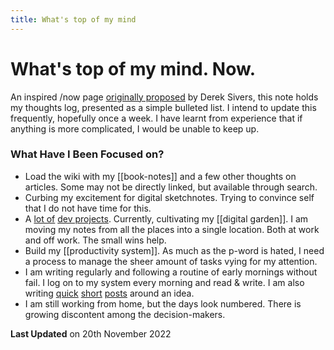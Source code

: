 ```yaml
---
title: What's top of my mind
---
```


# What's top of my mind. Now.

An inspired /now page [originally proposed](https://sivers.org/nowff) by Derek Sivers, this note holds my thoughts log, presented as a simple bulleted list. I intend to update this frequently, hopefully once a week. I have learnt from experience that if anything is more complicated, I would be unable to keep up.

### What Have I Been Focused on?

- Load the wiki with my [[book-notes]] and a few other thoughts on articles. Some may not be directly linked, but available through search.
- Curbing my excitement for digital sketchnotes. Trying to convince self that I do not have time for this.
- A [lot of](https://www.amitgawande.com/2022/10/16/anatole-a-twocolumn.html) [dev projects](https://www.amitgawande.com/2022/10/20/since-i-moved.html). Currently, cultivating my [[digital garden]]. I am moving my notes from all the places into a single location. Both at work and off work. The small wins help.
- Build my [[productivity system]]. As much as the p-word is hated, I need a process to manage the sheer amount of tasks vying for my attention.
- I am writing regularly and following a routine of early mornings without fail. I log on to my system every morning and read & write. I am also writing [quick](https://www.amitgawande.com/2022/10/14/i-love-technology.html) [short](https://www.amitgawande.com/2022/10/17/having-more-choices.html) [posts](https://www.amitgawande.com/2022/10/19/being-favourite-vs.html) around an idea.
- I am still working from home, but the days look numbered. There is growing discontent among the decision-makers.

**Last Updated** on 20th November 2022